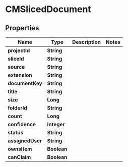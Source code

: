 

# CMSlicedDocument


## Properties

| Name | Type | Description | Notes |
|------------ | ------------- | ------------- | -------------|
|**projectId** | **String** |  |  |
|**sliceId** | **String** |  |  |
|**source** | **String** |  |  |
|**extension** | **String** |  |  |
|**documentKey** | **String** |  |  |
|**title** | **String** |  |  |
|**size** | **Long** |  |  |
|**folderId** | **String** |  |  |
|**count** | **Long** |  |  |
|**confidence** | **Integer** |  |  |
|**status** | **String** |  |  |
|**assignedUser** | **String** |  |  |
|**ownsItem** | **Boolean** |  |  |
|**canClaim** | **Boolean** |  |  |



